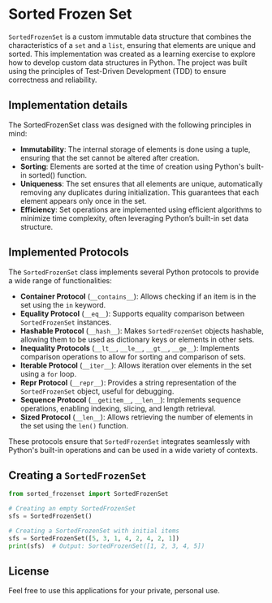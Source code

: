 # Sorted Frozen Set

`SortedFrozenSet` is a custom immutable data structure that combines the characteristics of a `set` and a `list`, ensuring that elements are unique and sorted. This implementation was created as a learning exercise to explore how to develop custom data structures in Python. The project was built using the principles of Test-Driven Development (TDD) to ensure correctness and reliability.

## Implementation details
The SortedFrozenSet class was designed with the following principles in mind:

 - **Immutability**: The internal storage of elements is done using a tuple, ensuring that the set cannot be altered after creation.
 - **Sorting**: Elements are sorted at the time of creation using Python's built-in sorted() function.
 - **Uniqueness**: The set ensures that all elements are unique, automatically removing any duplicates during initialization. This guarantees that each element appears only once in the set.
 - **Efficiency**: Set operations are implemented using efficient algorithms to minimize time complexity, often leveraging Python’s built-in set data structure.
## Implemented Protocols

The `SortedFrozenSet` class implements several Python protocols to provide a wide range of functionalities:

- **Container Protocol** (`__contains__`): Allows checking if an item is in the set using the `in` keyword.
- **Equality Protocol** (`__eq__`): Supports equality comparison between `SortedFrozenSet` instances.
- **Hashable Protocol** (`__hash__`): Makes `SortedFrozenSet` objects hashable, allowing them to be used as dictionary keys or elements in other sets.
- **Inequality Protocols** (`__lt__`, `__le__`, `__gt__`, `__ge__`): Implements comparison operations to allow for sorting and comparison of sets.
- **Iterable Protocol** (`__iter__`): Allows iteration over elements in the set using a `for` loop.
- **Repr Protocol** (`__repr__`): Provides a string representation of the `SortedFrozenSet` object, useful for debugging.
- **Sequence Protocol** (`__getitem__`, `__len__`): Implements sequence operations, enabling indexing, slicing, and length retrieval.
- **Sized Protocol** (`__len__`): Allows retrieving the number of elements in the set using the `len()` function.

These protocols ensure that `SortedFrozenSet` integrates seamlessly with Python's built-in operations and can be used in a wide variety of contexts.

## Creating a `SortedFrozenSet`

```python
from sorted_frozenset import SortedFrozenSet

# Creating an empty SortedFrozenSet
sfs = SortedFrozenSet()

# Creating a SortedFrozenSet with initial items
sfs = SortedFrozenSet([5, 3, 1, 4, 2, 4, 2, 1])
print(sfs)  # Output: SortedFrozenSet([1, 2, 3, 4, 5])
```


## License
Feel free to use this applications for your private, personal use.
